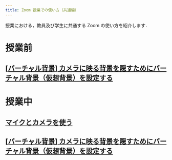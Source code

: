 ```yaml
---
title: Zoom 授業での使い方（共通編）
---
```


授業における，教員及び学生に共通する Zoom の使い方を紹介します．  

# 授業前
## [[バーチャル背景] カメラに映る背景を隠すためにバーチャル背景（仮想背景）を設定する](how/common/virtual_background)

# 授業中
<a name="use_mic_and_camera"> </a>
## [マイクとカメラを使う](how/common/use_mic_and_camera)

## [[バーチャル背景] カメラに映る背景を隠すためにバーチャル背景（仮想背景）を設定する](how/common/virtual_background)
